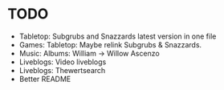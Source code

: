 # TODO
- Tabletop: Subgrubs and Snazzards latest version in one file 
- Games: Tabletop: Maybe relink Subgrubs & Snazzards.
- Music: Albums: William -> Willow Ascenzo
- Liveblogs: Video liveblogs
- Liveblogs: Thewertsearch
- Better README